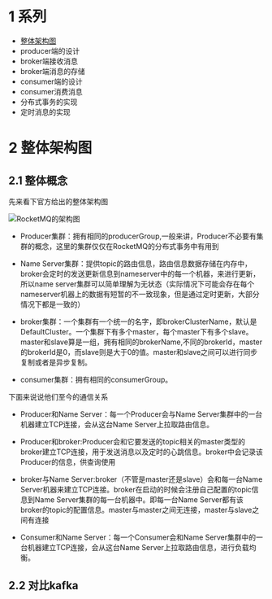 # 1 系列

-	[整体架构图]()
-	producer端的设计
-	broker端接收消息
-	broker端消息的存储
-	consumer端的设计
-	consumer消费消息
-	分布式事务的实现
-	定时消息的实现

# 2 整体架构图


## 2.1 整体概念

先来看下官方给出的整体架构图

![RocketMQ的架构图](https://static.oschina.net/uploads/img/201609/28105945_t8eA.png "RocketMQ的架构图")

-	Producer集群：拥有相同的producerGroup,一般来讲，Producer不必要有集群的概念，这里的集群仅仅在RocketMQ的分布式事务中有用到

-	Name Server集群：提供topic的路由信息，路由信息数据存储在内存中，broker会定时的发送更新信息到nameserver中的每一个机器，来进行更新，所以name server集群可以简单理解为无状态（实际情况下可能会存在每个nameserver机器上的数据有短暂的不一致现象，但是通过定时更新，大部分情况下都是一致的）

-	broker集群：一个集群有一个统一的名字，即brokerClusterName，默认是DefaultCluster。一个集群下有多个master，每个master下有多个slave。master和slave算是一组，拥有相同的brokerName,不同的brokerId，master的brokerId是0，而slave则是大于0的值。master和slave之间可以进行同步复制或者是异步复制。

-	consumer集群：拥有相同的consumerGroup。

下面来说说他们至今的通信关系

-	Producer和Name Server：每一个Producer会与Name Server集群中的一台机器建立TCP连接，会从这台Name Server上拉取路由信息。
-	Producer和broker:Producer会和它要发送的topic相关的master类型的broker建立TCP连接，用于发送消息以及定时的心跳信息。broker中会记录该Producer的信息，供查询使用

-	broker与Name Server:broker（不管是master还是slave）会和每一台Name Server机器来建立TCP连接。broker在启动的时候会注册自己配置的topic信息到Name Server集群的每一台机器中。即每一台Name Server都有该broker的topic的配置信息。master与master之间无连接，master与slave之间有连接

-	Consumer和Name Server：每一个Consumer会和Name Server集群中的一台机器建立TCP连接，会从这台Name Server上拉取路由信息，进行负载均衡。

## 2.2 对比kafka
